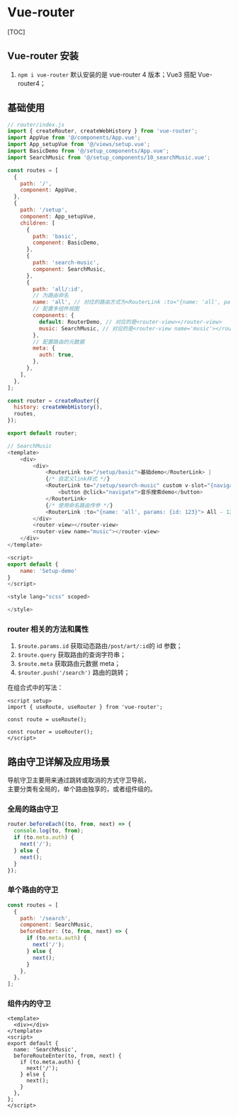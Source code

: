 # Vue-router

[TOC]

## Vue-router 安装

1. `npm i vue-router` 默认安装的是 vue-router 4 版本；Vue3 搭配 Vue-router4；

## 基础使用

```js
// router/index.js
import { createRouter, createWebHistory } from 'vue-router';
import AppVue from '@/components/App.vue';
import App_setupVue from '@/views/setup.vue';
import BasicDemo from '@/setup_components/App.vue';
import SearchMusic from '@/setup_components/10_searchMusic.vue';

const routes = [
  {
    path: '/',
    component: AppVue,
  },
  {
    path: '/setup',
    component: App_setupVue,
    children: [
      {
        path: 'basic',
        component: BasicDemo,
      },
      {
        path: 'search-music',
        component: SearchMusic,
      },
      {
        path: 'all/:id',
        // 为路由命名
        name: 'all', // 对应的路由方式为<RouterLink :to="{name: 'all', params: {id: 123}"></RouteLink>
        // 配置多组件视图
        components: {
          default: RouterDemo, // 对应的是<router-view></router-view>
          music: SearchMusic, // 对应的是<router-view name='music'></router-view>
        },
        // 配置路由的元数据
        meta: {
          auth: true,
        },
      },
    ],
  },
];

const router = createRouter({
  history: createWebHistory(),
  routes,
});

export default router;

// SearchMusic
<template>
    <div>
        <div>
            <RouterLink to="/setup/basic">基础demo</RouterLink> |
            {/* 自定义link样式 */}
            <RouterLink to="/setup/search-music" custom v-slot="{navigate}">
                <button @click="navigate">音乐搜索demo</button>
            </RouterLink>
            {/* 使用命名路由传参 */}
            <RouterLink :to="{name: 'all', params: {id: 123}"> All - 123</RouteLink>
        </div>
        <router-view></router-view>
        <router-view name="music"></router-view>
    </div>
</template>

<script>
export default {
    name: 'Setup-demo'
}
</script>

<style lang="scss" scoped>

</style>
```

### router 相关的方法和属性

1. `$route.params.id` 获取动态路由`/post/art/:id`的 id 参数；
2. `$route.query` 获取路由的查询字符串；
3. `$route.meta` 获取路由元数据 meta；
4. `$router.push('/search')` 路由的跳转；

在组合式中的写法：

```vue
<script setup>
import { useRoute, useRouter } from 'vue-router';

const route = useRoute();

const router = useRouter();
</script>
```

## 路由守卫详解及应用场景

导航守卫主要用来通过跳转或取消的方式守卫导航，  
主要分类有全局的，单个路由独享的，或者组件级的。

### 全局的路由守卫

```js
router.beforeEach((to, from, next) => {
  console.log(to, from);
  if (to.meta.auth) {
    next('/');
  } else {
    next();
  }
});
```

### 单个路由的守卫

```js
const routes = [
  {
    path: '/search',
    component: SearchMusic,
    beforeEnter: (to, from, next) => {
      if (to.meta.auth) {
        next('/');
      } else {
        next();
      }
    },
  },
];
```

### 组件内的守卫

```vue
<template>
  <div></div>
</template>
<script>
export default {
  name: 'SearchMusic',
  beforeRouteEnter(to, from, next) {
    if (to.meta.auth) {
      next('/');
    } else {
      next();
    }
  },
};
</script>
```
